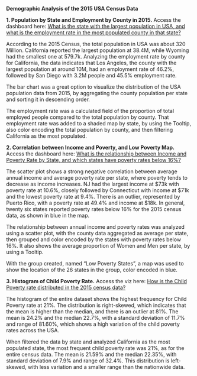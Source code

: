 **Demographic Analysis of the 2015 USA Census Data**

**1.	Population by State and Employment by County in 2015.** Access the dashboard here: [What is the state with the largest population in USA, and what is the employment rate in the most populated county in that state?](https://public.tableau.com/profile/kerlin7297#!/vizhome/Dashboardon2015USACensusData/Dashboard1)

According to the 2015 Census, the total population in USA was about 320 Million. California reported the largest population at 38.4M, while Wyoming had the smallest one at 579.7k. Analyzing the employment rate by county for California, the data indicates that Los Angeles, the county with the largest population at around 10M, had an employment rate of 46.2%, followed by San Diego with 3.2M people and 45.5% employment rate.
    
The bar chart was a great option to visualize the distribution of the USA population data from 2015, by aggregating the county population per state and sorting it in descending order.
     
The employment rate was a calculated field of the proportion of total employed people compared to the total population by county. That employment rate was added to a shaded map by state, by using the Tooltip, also color encoding the total population by county, and then filtering California as the most populated.  

**2.	Correlation between Income and Poverty, and Low Poverty Map.** Access the dashboard here: [What is the relationship between Income and Poverty Rate by State, and which states have poverty rates below 16%?](https://public.tableau.com/profile/kerlin7297#!/vizhome/Dashboard-CorrelationbetweenIncomeandPoverty/Dashboard2?publish=yes)

The scatter plot shows a strong negative correlation between average annual income and average poverty rate per state, where poverty tends to decrease as income increases. NJ had the largest income at $73k with poverty rate at 10.6%, closely followed by Connecticut with income at $71k and the lowest poverty rate at 9.4%. There is an outlier, represented by Puerto Rico, with a poverty rate at 49.4% and income at $18k. In general, twenty six states reported poverty rates below 16% for the 2015 census data, as shown in blue in the map.

The relationship between annual income and poverty rates was analyzed using a scatter plot, with the county data aggregated as average per state, then grouped and color encoded by the states with poverty rates below 16%. It also shows the average proportion of Women and Men per state, by using a Tooltip.

With the group created, named “Low Poverty States”, a map was used to show the location of the 26 states in the group, color encoded in blue.

**3.	Histogram of Child Poverty Rate.** Access the viz here: [How is the Child Poverty rate distributed in the 2015 census data?](https://public.tableau.com/profile/kerlin7297#!/vizhome/Histogram-ChildPovertyRatein2015Census/HistogramChildPoverty?publish=yes)

The histogram of the entire dataset shows the highest frequency for Child Poverty rate at 21%. The distribution is right-skewed, which indicates that the mean is higher than the median, and there is an outlier at 81%. The mean is 24.2% and the median 22.7%, with a standard deviation of 11.7% and range of 81.60%, which shows a high variation of the child poverty rates across the USA.

When filtered the data by state and analyzed California as the most populated state, the most frequent child poverty rate was 21%, as for the entire census data. The mean is 21.59% and the median 22.35%, with standard deviation of 7.9% and range of 32.4%. This distribution is left-skewed, with less variation and a smaller range than the nationwide data.
